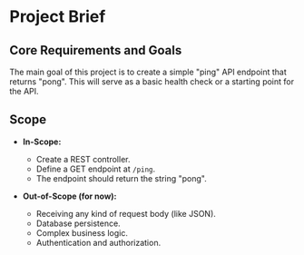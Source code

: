 # Project Brief

## Core Requirements and Goals

The main goal of this project is to create a simple "ping" API endpoint that returns "pong". This will serve as a basic health check or a starting point for the API.

## Scope

- **In-Scope:**
    - Create a REST controller.
    - Define a GET endpoint at `/ping`.
    - The endpoint should return the string "pong".

- **Out-of-Scope (for now):**
    - Receiving any kind of request body (like JSON).
    - Database persistence.
    - Complex business logic.
    - Authentication and authorization.
